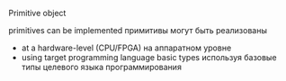 Primitive object

primitives can be implemented
примитивы могут быть реализованы
- at a hardware-level (CPU/FPGA)
  на аппаратном уровне
- using target programming language basic types
  используя базовые типы целевого языка 
  программирования
